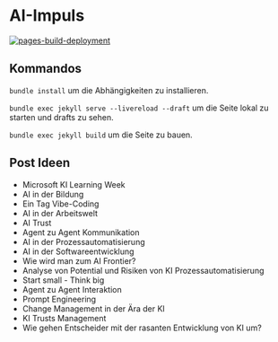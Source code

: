 # AI-Impuls

[![pages-build-deployment](https://github.com/Promotos/ai-impulse/actions/workflows/pages/pages-build-deployment/badge.svg)](https://github.com/Promotos/ai-impulse/actions/workflows/pages/pages-build-deployment)

## Kommandos
`bundle install` um die Abhängigkeiten zu installieren.

`bundle exec jekyll serve --livereload --draft` um die Seite lokal zu starten und drafts zu sehen.

`bundle exec jekyll build` um die Seite zu bauen.

## Post Ideen
- Microsoft KI Learning Week
- AI in der Bildung
- Ein Tag Vibe-Coding
- AI in der Arbeitswelt
- AI Trust
- Agent zu Agent Kommunikation
- AI in der Prozessautomatisierung
- AI in der Softwareentwicklung
- Wie wird man zum AI Frontier?
- Analyse von Potential und Risiken von KI Prozessautomatisierung
- Start small - Think big
- Agent zu Agent Interaktion
- Prompt Engineering
- Change Management in der Ära der KI
- KI Trusts Management
- Wie gehen Entscheider mit der rasanten Entwicklung von KI um?
